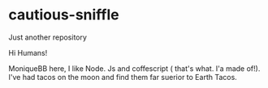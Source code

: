 # cautious-sniffle
Just another repository



Hi Humans!

MoniqueBB here, I like Node. Js and coffescript ( that's what. I'a made of!). I've had tacos on the moon and find them far suerior to Earth Tacos.
